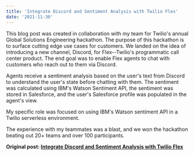 ```yaml
---
title: 'Integrate Discord and Sentiment Analysis with Twilio Flex'
date: '2021-11-30'
---
```


This blog post was created in collaboration with my team for Twilio's annual Global Solutions Engineering hackathon. The purpose of this hackathon is to surface cutting edge use cases for customers. We landed on the idea of introducing a new channel, Discord, for Flex--Twilio's programmatic call center product. The end goal was to enable Flex agents to chat with customers who reach out to them via Discord. 

Agents receive a sentiment analysis based on the user's text from Discord to understand the user's state before chatting with them. The sentiment was calculated using IBM's Watson Sentiment API, the sentiment was stored in Salesforce, and the user's Salesforce profile was populated in the agent's view.

My specific role was focused on using IBM's Watson sentiment API in a Twilio serverless environment. 

The experience with my teammates was a blast, and we won the hackathon beating out 20+ teams and over 100 participants.

**Original post: [Integrate Discord and Sentiment Analysis with Twilio Flex](https://www.twilio.com/en-us/blog/discord-sentiment-analysis-twilio-flex)**